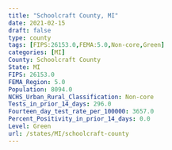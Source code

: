 ```yaml
---
title: "Schoolcraft County, MI"
date: 2021-02-15
draft: false
type: county
tags: [FIPS:26153.0,FEMA:5.0,Non-core,Green]
categories: [MI]
County: Schoolcraft County
State: MI
FIPS: 26153.0
FEMA_Region: 5.0
Population: 8094.0
NCHS_Urban_Rural_Classification: Non-core
Tests_in_prior_14_days: 296.0
Fourteen_day_test_rate_per_100000: 3657.0
Percent_Positivity_in_prior_14_days: 0.0
Level: Green
url: /states/MI/schoolcraft-county
---
```



